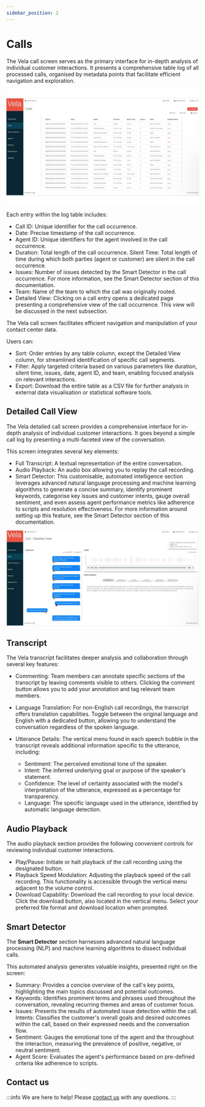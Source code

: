 ```yaml
---
sidebar_position: 2
---
```


# Calls

The Vela call screen serves as the primary interface for in-depth analysis of individual customer interactions. It presents a comprehensive table log of all processed calls, organised by metadata points that facilitate efficient navigation and exploration.

![alt text](image.png)

Each entry within the log table includes: 
- Call ID: Unique identifier for the call occurrence. 
- Date: Precise timestamp of the call occurrence. 
- Agent ID: Unique identifiers for the agent involved in the call occurrence. 
- Duration: Total length of the call occurrence. Silent Time: Total length of time during which both parties (agent or customer) are silent in the call occurrence. 
- Issues: Number of issues detected by the Smart Detector in the call occurrence. For more information, see the Smart Detector section of this documentation. 
- Team: Name of the team to which the call was originally routed.
- Detailed View: Clicking on a call entry opens a dedicated page presenting a comprehensive view of the call occurrence. This view will be discussed in the next subsection.

The Vela call screen facilitates efficient navigation and manipulation of your contact center data. 

Users can:  
- Sort: Order entries by any table column, except the Detailed View column, for streamlined identification of specific call segments. 
- Filter: Apply targeted criteria based on various parameters like duration, silent time, issues, date, agent ID, and team, enabling focused analysis on relevant interactions. 
- Export: Download the entire table as a CSV file for further analysis in external data visualisation or statistical software tools. 


## Detailed Call View 

The Vela detailed call screen provides a comprehensive interface for in-depth analysis of individual customer interactions. It goes beyond a simple call log by presenting a multi-faceted view of the conversation. 

This screen integrates several key elements: 
- Full Transcript: A textual representation of the entire conversation. 
- Audio Playback: An audio box allowing you to replay the call recording. 
- Smart Detector: This customisable, automated intelligence section leverages advanced natural language processing and machine learning algorithms to generate a concise summary, identify prominent keywords, categorise key issues and customer intents, gauge overall sentiment, and even assess agent performance metrics like adherence to scripts and resolution effectiveness. For more information around setting up this feature, see the Smart Detector section of this documentation.

![alt text](image-1.png)

## Transcript 

The Vela transcript facilitates deeper analysis and collaboration through several key features:

- Commenting: Team members can annotate specific sections of the transcript by leaving comments visible to others. Clicking the comment button allows you to add your annotation and tag relevant team members.  
- Language Translation: For non-English call recordings, the transcript offers translation capabilities. Toggle between the original language and English with a dedicated button, allowing you to understand the conversation regardless of the spoken language. 
- Utterance Details: The vertical menu found in each speech bubble in the transcript reveals additional information specific to the utterance, including: 

    - Sentiment: The perceived emotional tone of the speaker. 
    - Intent: The inferred underlying goal or purpose of the speaker's statement. 
    - Confidence: The level of certainty associated with the model's interpretation of the utterance, expressed as a percentage for transparency. 
    - Language: The specific language used in the utterance, identified by automatic language detection.


## Audio Playback 

The audio playback section provides the following convenient controls for reviewing individual customer interactions.

- Play/Pause: Initiate or halt playback of the call recording using the designated button. 
- Playback Speed Modulation: Adjusting the playback speed of the call recording. This functionality is accessible through the vertical menu adjacent to the volume control. 
- Download Capability: Download the call recording to your local device. Click the download button, also located in the vertical menu. Select your preferred file format and download location when prompted.

## Smart Detector 

The **Smart Detector** section harnesses advanced natural language processing (NLP) and machine learning algorithms to dissect individual calls.


This automated analysis generates valuable insights, presented right on the screen: 
- Summary: Provides a concise overview of the call's key points, highlighting the main topics discussed and potential outcomes. 
- Keywords: Identifies prominent terms and phrases used throughout the conversation, revealing recurring themes and areas of customer focus.  
- Issues: Presents the results of automated issue detection within the call. Intents: Classifies the customer's overall goals and desired outcomes within the call, based on their expressed needs and the conversation flow. 
- Sentiment: Gauges the emotional tone of the agent and the throughout the interaction, measuring the prevalence of positive, negative, or neutral sentiment. 
- Agent Score: Evaluates the agent's performance based on pre-defined criteria like adherence to scripts.

## Contact us

:::info
We are here to help! Please [contact us](mailto:support@botlhale.ai) with any questions.
:::